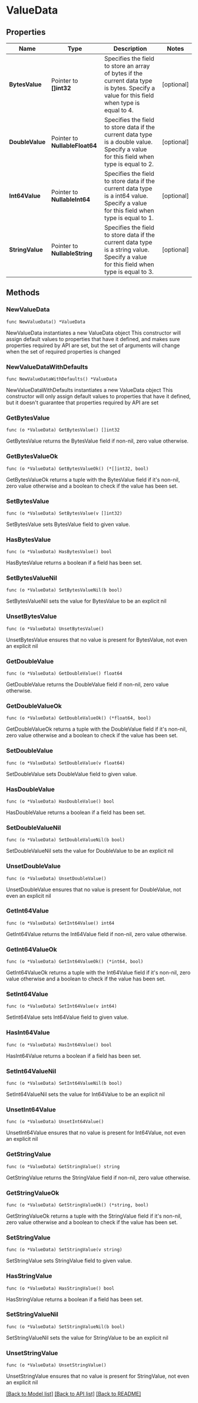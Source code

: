 # ValueData

## Properties

Name | Type | Description | Notes
------------ | ------------- | ------------- | -------------
**BytesValue** | Pointer to **[]int32** | Specifies the field to store an array of bytes if the current data type is bytes. Specify a value for this field when type is equal to 4. | [optional] 
**DoubleValue** | Pointer to **NullableFloat64** | Specifies the field to store data if the current data type is a double value. Specify a value for this field when type is equal to 2. | [optional] 
**Int64Value** | Pointer to **NullableInt64** | Specifies the field to store data if the current data type is a int64 value. Specify a value for this field when type is equal to 1. | [optional] 
**StringValue** | Pointer to **NullableString** | Specifies the field to store data if the current data type is a string value. Specify a value for this field when type is equal to 3. | [optional] 

## Methods

### NewValueData

`func NewValueData() *ValueData`

NewValueData instantiates a new ValueData object
This constructor will assign default values to properties that have it defined,
and makes sure properties required by API are set, but the set of arguments
will change when the set of required properties is changed

### NewValueDataWithDefaults

`func NewValueDataWithDefaults() *ValueData`

NewValueDataWithDefaults instantiates a new ValueData object
This constructor will only assign default values to properties that have it defined,
but it doesn't guarantee that properties required by API are set

### GetBytesValue

`func (o *ValueData) GetBytesValue() []int32`

GetBytesValue returns the BytesValue field if non-nil, zero value otherwise.

### GetBytesValueOk

`func (o *ValueData) GetBytesValueOk() (*[]int32, bool)`

GetBytesValueOk returns a tuple with the BytesValue field if it's non-nil, zero value otherwise
and a boolean to check if the value has been set.

### SetBytesValue

`func (o *ValueData) SetBytesValue(v []int32)`

SetBytesValue sets BytesValue field to given value.

### HasBytesValue

`func (o *ValueData) HasBytesValue() bool`

HasBytesValue returns a boolean if a field has been set.

### SetBytesValueNil

`func (o *ValueData) SetBytesValueNil(b bool)`

 SetBytesValueNil sets the value for BytesValue to be an explicit nil

### UnsetBytesValue
`func (o *ValueData) UnsetBytesValue()`

UnsetBytesValue ensures that no value is present for BytesValue, not even an explicit nil
### GetDoubleValue

`func (o *ValueData) GetDoubleValue() float64`

GetDoubleValue returns the DoubleValue field if non-nil, zero value otherwise.

### GetDoubleValueOk

`func (o *ValueData) GetDoubleValueOk() (*float64, bool)`

GetDoubleValueOk returns a tuple with the DoubleValue field if it's non-nil, zero value otherwise
and a boolean to check if the value has been set.

### SetDoubleValue

`func (o *ValueData) SetDoubleValue(v float64)`

SetDoubleValue sets DoubleValue field to given value.

### HasDoubleValue

`func (o *ValueData) HasDoubleValue() bool`

HasDoubleValue returns a boolean if a field has been set.

### SetDoubleValueNil

`func (o *ValueData) SetDoubleValueNil(b bool)`

 SetDoubleValueNil sets the value for DoubleValue to be an explicit nil

### UnsetDoubleValue
`func (o *ValueData) UnsetDoubleValue()`

UnsetDoubleValue ensures that no value is present for DoubleValue, not even an explicit nil
### GetInt64Value

`func (o *ValueData) GetInt64Value() int64`

GetInt64Value returns the Int64Value field if non-nil, zero value otherwise.

### GetInt64ValueOk

`func (o *ValueData) GetInt64ValueOk() (*int64, bool)`

GetInt64ValueOk returns a tuple with the Int64Value field if it's non-nil, zero value otherwise
and a boolean to check if the value has been set.

### SetInt64Value

`func (o *ValueData) SetInt64Value(v int64)`

SetInt64Value sets Int64Value field to given value.

### HasInt64Value

`func (o *ValueData) HasInt64Value() bool`

HasInt64Value returns a boolean if a field has been set.

### SetInt64ValueNil

`func (o *ValueData) SetInt64ValueNil(b bool)`

 SetInt64ValueNil sets the value for Int64Value to be an explicit nil

### UnsetInt64Value
`func (o *ValueData) UnsetInt64Value()`

UnsetInt64Value ensures that no value is present for Int64Value, not even an explicit nil
### GetStringValue

`func (o *ValueData) GetStringValue() string`

GetStringValue returns the StringValue field if non-nil, zero value otherwise.

### GetStringValueOk

`func (o *ValueData) GetStringValueOk() (*string, bool)`

GetStringValueOk returns a tuple with the StringValue field if it's non-nil, zero value otherwise
and a boolean to check if the value has been set.

### SetStringValue

`func (o *ValueData) SetStringValue(v string)`

SetStringValue sets StringValue field to given value.

### HasStringValue

`func (o *ValueData) HasStringValue() bool`

HasStringValue returns a boolean if a field has been set.

### SetStringValueNil

`func (o *ValueData) SetStringValueNil(b bool)`

 SetStringValueNil sets the value for StringValue to be an explicit nil

### UnsetStringValue
`func (o *ValueData) UnsetStringValue()`

UnsetStringValue ensures that no value is present for StringValue, not even an explicit nil

[[Back to Model list]](../README.md#documentation-for-models) [[Back to API list]](../README.md#documentation-for-api-endpoints) [[Back to README]](../README.md)


